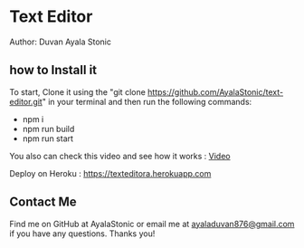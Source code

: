 # Text Editor 

Author: Duvan Ayala Stonic <br>


## how to Install it

To start, Clone it using the "git clone https://github.com/AyalaStonic/text-editor.git" in your terminal and then run the following commands:

- npm i
- npm run build
- npm run start

You also can check this video and see how it works : [Video](https://youtu.be/DgXda0MNH8k)

Deploy on Heroku : https://texteditora.herokuapp.com

## Contact Me

Find me on GitHub at AyalaStonic or email me at ayaladuvan876@gmail.com if you have any questions. Thanks you!
